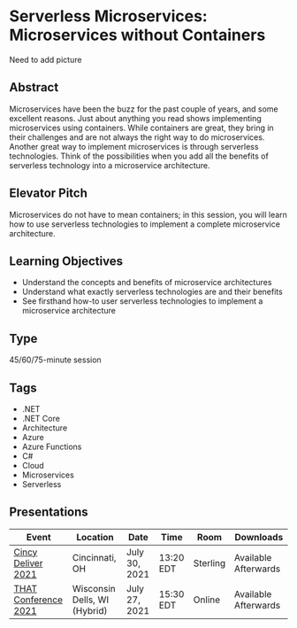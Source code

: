 # Serverless Microservices: Microservices without Containers
Need to add picture

## Abstract
Microservices have been the buzz for the past couple of years, and some excellent reasons. Just about anything you read shows implementing microservices using containers.  While containers are great, they bring in their challenges and are not always the right way to do microservices.  Another great way to implement microservices is through serverless technologies.  Think of the possibilities when you add all the benefits of serverless technology into a microservice architecture.

## Elevator Pitch
Microservices do not have to mean containers; in this session, you will learn how to use serverless technologies to implement a complete microservice architecture.

## Learning Objectives
-	Understand the concepts and benefits of microservice architectures
-	Understand what exactly serverless technologies are and their benefits
- See firsthand how-to user serverless technologies to implement a microservice architecture

## Type
45/60/75-minute session

## Tags
- .NET
- .NET Core
- Architecture
- Azure
- Azure Functions
- C#
- Cloud
- Microservices
- Serverless

## Presentations
| Event | Location | Date | Time | Room | Downloads |
|-------|----------|------|------|------|-----------|
| [Cincy Deliver 2021](https://www.cincydeliver.org/Sessions/Details/4233) | Cincinnati, OH | July 30, 2021 | 13:20 EDT | Sterling | Available Afterwards |
| [THAT Conference 2021](https://that.us/activities/3cwetny8U9ZGS82HfsyS) | Wisconsin Dells, WI (Hybrid) | July 27, 2021 | 15:30 EDT | Online | Available Afterwards |

